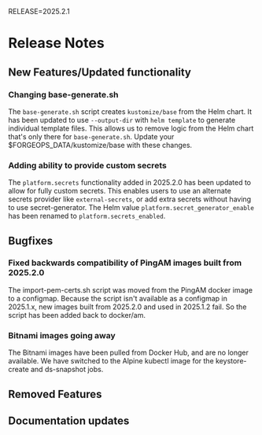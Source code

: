RELEASE=2025.2.1
# Release Notes

## New Features/Updated functionality

### Changing base-generate.sh

The `base-generate.sh` script creates `kustomize/base` from the Helm chart. It
has been updated to use `--output-dir` with `helm template` to generate
individual template files. This allows us to remove logic from the Helm chart
that's only there for `base-generate.sh`. Update your
$FORGEOPS_DATA/kustomize/base with these changes.

### Adding ability to provide custom secrets

The `platform.secrets` functionality added in 2025.2.0 has been updated to
allow for fully custom secrets. This enables users to use an alternate secrets
provider like `external-secrets`, or add extra secrets without having to use
secret-generator. The Helm value `platform.secret_generator_enable` has been
renamed to `platform.secrets_enabled`.

## Bugfixes

### Fixed backwards compatibility of PingAM images built from 2025.2.0
The import-pem-certs.sh script was moved from the PingAM docker image to a configmap. 
Because the script isn't available as a configmap in 2025.1.x, new images built from 
2025.2.0 and used in 2025.1.2 fail.  So the script has been added back to docker/am.

### Bitnami images going away

The Bitnami images have been pulled from Docker Hub, and are no longer
available. We have switched to the Alpine kubectl image for the keystore-create
and ds-snapshot jobs.

## Removed Features

## Documentation updates

